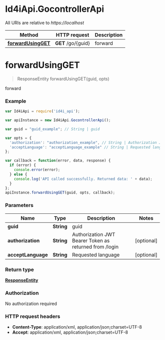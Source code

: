 # Id4iApi.GocontrollerApi

All URIs are relative to *https://localhost*

Method | HTTP request | Description
------------- | ------------- | -------------
[**forwardUsingGET**](GocontrollerApi.md#forwardUsingGET) | **GET** /go/{guid} | forward


<a name="forwardUsingGET"></a>
# **forwardUsingGET**
> ResponseEntity forwardUsingGET(guid, opts)

forward

### Example
```javascript
var Id4iApi = require('id4i_api');

var apiInstance = new Id4iApi.GocontrollerApi();

var guid = "guid_example"; // String | guid

var opts = { 
  'authorization': "authorization_example", // String | Authorization JWT Bearer Token as returned from /login
  'acceptLanguage': "acceptLanguage_example" // String | Requested language
};

var callback = function(error, data, response) {
  if (error) {
    console.error(error);
  } else {
    console.log('API called successfully. Returned data: ' + data);
  }
};
apiInstance.forwardUsingGET(guid, opts, callback);
```

### Parameters

Name | Type | Description  | Notes
------------- | ------------- | ------------- | -------------
 **guid** | **String**| guid | 
 **authorization** | **String**| Authorization JWT Bearer Token as returned from /login | [optional] 
 **acceptLanguage** | **String**| Requested language | [optional] 

### Return type

[**ResponseEntity**](ResponseEntity.md)

### Authorization

No authorization required

### HTTP request headers

 - **Content-Type**: application/xml, application/json;charset=UTF-8
 - **Accept**: application/xml, application/json;charset=UTF-8

